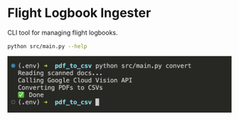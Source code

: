 # Flight Logbook Ingester

CLI tool for managing flight logbooks.

```sh
python src/main.py --help
```
![cli-usage.png](https://github.com/ztbochanski/flight-logbook-ingester/blob/055a25a2bc09790f272db8413fcc76c7ac6b141f/img/cli-usage.png)